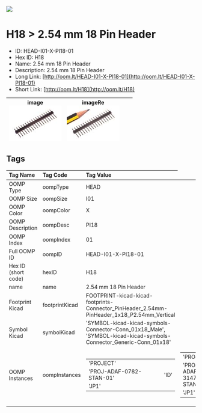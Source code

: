 


  
![][im]
# H18 > 2.54 mm 18 Pin Header

- ID: HEAD-I01-X-PI18-01
- Hex ID: H18
- Name: 2.54 mm 18 Pin Header
- Description: 2.54 mm 18 Pin Header
- Long Link: [http://oom.lt/HEAD-I01-X-PI18-01](http://oom.lt/HEAD-I01-X-PI18-01)
- Short Link: [http://oom.lt/H18](http://oom.lt/H18)
  

|image<br>[![](https://raw.githubusercontent.com/oomlout/oomlout_OOMP_parts_V2/main/HEAD/I01/X/PI18/01/image_140.jpg)](https://github.com/oomlout/oomlout_OOMP_parts_V2/tree/main/HEAD/I01/X/PI18/01/image.jpg)|imageRe<br>[![](https://raw.githubusercontent.com/oomlout/oomlout_OOMP_parts_V2/main/HEAD/I01/X/PI18/01/image_RE_140.jpg)](https://github.com/oomlout/oomlout_OOMP_parts_V2/tree/main/HEAD/I01/X/PI18/01/image_RE.jpg)|||
| :---: | :---: | :---: | :---: |

## Tags
  

|Tag Name|Tag Code|Tag Value|
| :--- | :--- | :--- |
|OOMP Type|oompType|HEAD|
|OOMP Size|oompSize|I01|
|OOMP Color|oompColor|X|
|OOMP Description|oompDesc|PI18|
|OOMP Index|oompIndex|01|
|Full OOMP ID|oompID|HEAD-I01-X-PI18-01|
|Hex ID (short code)|hexID|H18|
|name|name|2.54 mm 18 Pin Header|
|Footprint Kicad|footprintKicad|FOOTPRINT-kicad-kicad-footprints-Connector_PinHeader_2.54mm-PinHeader_1x18_P2.54mm_Vertical|
|Symbol Kicad|symbolKicad|'SYMBOL-kicad-kicad-symbols-Connector-Conn_01x18_Male', 'SYMBOL-kicad-kicad-symbols-Connector_Generic-Conn_01x18'|
|OOMP Instances|oompInstances|<table><tr><td>'PROJECT'</td></tr><tr><td> 'PROJ-ADAF-0782-STAN-01'</td><td> 'ID'</td></tr><tr><td> 'JP1'</td></tr></table></td><td> <table><tr><td>'PROJECT'</td></tr><tr><td> 'PROJ-ADAF-3147-STAN-01'</td><td> 'ID'</td></tr><tr><td> 'JP1'</td></tr></table></td><td> <table><tr><td>'PROJECT'</td></tr><tr><td> 'PROJ-SPAR-13632-STAN-01'</td><td> 'ID'</td></tr><tr><td> 'JP4'</td></tr></table>|
||||



[im]: HEAD/I01/X/PI18/01/image_450.jpg
